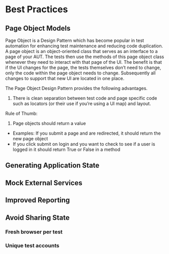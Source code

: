 Best Practices
==============

Page Object Models
------------------
Page Object is a Design Pattern which has become popular in test automation for enhancing test maintenance and reducing code duplication. A page object is an object-oriented class that serves as an interface to a page of your AUT. The tests then use the methods of this page object class whenever they need to interact with that page of the UI. The benefit is that if the UI changes for the page, the tests themselves don’t need to change, only the code within the page object needs to change. Subsequently all changes to support that new UI are located in one place.

The Page Object Design Pattern provides the following advantages.

1. There is clean separation between test code and page specific code such as locators (or their use if you’re using a UI map) and layout.

Rule of Thumb:
 1. Page objects should return a value
   - Examples: If you submit a page and are redirected, it should return the new page object
   - If you click submit on login and you want to check to see if a user is logged in it should return True or False in a method


Generating Application State
----------------------------

Mock External Services
----------------------

Improved Reporting
------------------

Avoid Sharing State
-------------------

### Fresh browser per test

### Unique test accounts
